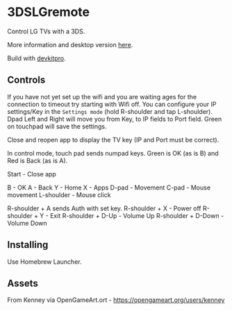 # 3DSLGremote

Control LG TVs with a 3DS.

More information and desktop version [here](https://github.com/ali-raheem/LGremote.nim).

Build with [devkitpro](https://github.com/devkitPro).

## Controls

If you have not yet set up the wifi and you are waiting ages for the connection to timeout try starting with Wifi off.
You can configure your IP settings/Key in the `Settings mode` (hold R-shoulder and tap L-shoulder).
Dpad Left and Right will move you from Key, to IP fields to Port field. Green on touchpad will save the settings.

Close and reopen app to display the TV key (IP and Port must be correct).

In control mode, touch pad sends numpad keys. Green is OK (as is B) and Red is Back (as is A).

Start - Close app

B - OK
A - Back
Y - Home
X - Apps
D-pad - Movement
C-pad - Mouse movement
L-shoulder - Mouse click

R-shoulder + A sends Auth with set key.
R-shoulder + X - Power off
R-shoulder + Y - Exit
R-shoulder + D-Up - Volume Up
R-shoulder + D-Down - Volume Down

## Installing
Use Homebrew Launcher.

## Assets

From Kenney via OpenGameArt.ort - https://opengameart.org/users/kenney

